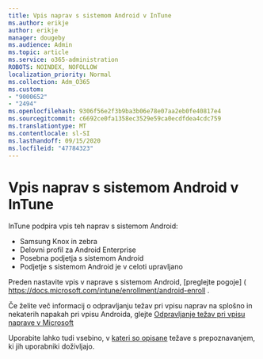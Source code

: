 ```yaml
---
title: Vpis naprav s sistemom Android v InTune
ms.author: erikje
author: erikje
manager: dougeby
ms.audience: Admin
ms.topic: article
ms.service: o365-administration
ROBOTS: NOINDEX, NOFOLLOW
localization_priority: Normal
ms.collection: Adm_O365
ms.custom:
- "9000652"
- "2494"
ms.openlocfilehash: 9306f56e2f3b9ba3b06e78e07aa2eb0fe40817e4
ms.sourcegitcommit: c6692ce0fa1358ec3529e59ca0ecdfdea4cdc759
ms.translationtype: MT
ms.contentlocale: sl-SI
ms.lasthandoff: 09/15/2020
ms.locfileid: "47784323"
---
```

# <a name="enrolling-android-devices-into-intune"></a>Vpis naprav s sistemom Android v InTune

InTune podpira vpis teh naprav s sistemom Android:
- Samsung Knox in zebra
- Delovni profil za Android Enterprise
- Posebna podjetja s sistemom Android
- Podjetje s sistemom Android je v celoti upravljano

Preden nastavite vpis v naprave s sistemom Android, [preglejte pogoje] ( https://docs.microsoft.com/intune/enrollment/android-enroll .

Če želite več informacij o odpravljanju težav pri vpisu naprav na splošno in nekaterih napakah pri vpisu Androida, glejte [Odpravljanje težav pri vpisu naprave v Microsoft](https://docs.microsoft.com/intune/enrollment/troubleshoot-device-enrollment-in-intune)

Uporabite lahko tudi vsebino, v [kateri so opisane](https://docs.microsoft.com/intune/fundamentals/help-desk-operators) težave s prepoznavanjem, ki jih uporabniki doživljajo.





